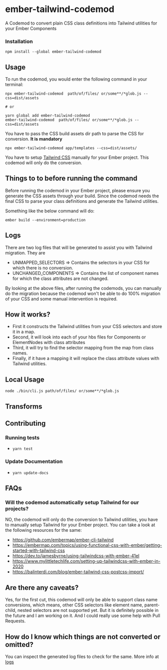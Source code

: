 # ember-tailwind-codemod

A Codemod to convert plain CSS class definitions into Tailwind utilities for your Ember Components

### Installation

```
npm install --global ember-tailwind-codemod
```

## Usage

To run the codemod, you would enter the following command in your terminal:

```
npx ember-tailwind-codemod  path/of/files/ or/some**/*glob.js --css=dist/assets

# or

yarn global add ember-tailwind-codemod
ember-tailwind-codemod  path/of/files/ or/some**/*glob.js --css=dist/assets
```

You have to pass the CSS build assets dir path to parse the CSS for conversion. **It is mandatory**
```
npx ember-tailwind-codemod app/templates --css=dist/assets/
```

You have to setup [Tailwind CSS]() manually for your Ember project. This codemod will only do the conversion.

## Things to to before running the command
Before running the codemod in your Ember project, please ensure you generate the CSS assets through your build. Since the codemod needs the final CSS to parse your class definitions and generate the Tailwind utilities.

Something like the below command will do:
```
ember build --environment=production
```

## Logs
There are two log files that will be generated to assist you with Tailwind migration. They are
- UNMAPPED_SELECTORS => Contains the selectors in your CSS for which there is no conversion.
- UNCHANGED_COMPONENTS => Contains the list of component names for which the class attributes are not changed.

By looking at the above files, after running the codemods, you can manually do the migration because the codemod won't be able to do 100% migration of your CSS and some manual intervention is required.


## How it works?
- First it constructs the Tailwind utilities from your CSS selectors and store it in a map.
- Second, it will look into each of your hbs files for Components or ElementNodes with class attributes
- Third, it will try to find the selector mapping from the map from class names.
- Finally, if it have a mapping it will replace the class attribute values with Tailwind utilities.


## Local Usage
```
node ./bin/cli.js path/of/files/ or/some**/*glob.js
```

## Transforms

<!--TRANSFORMS_START-->
<!--TRANSFORMS_END-->

## Contributing


### Running tests

* `yarn test`

### Update Documentation

* `yarn update-docs`

## FAQs
### Will the codemod automatically setup Tailwind for our projects?
NO, the codemod will only do the conversion to Tailwind utilities, you have to manually setup Tailwind for your Ember project. 
You can take a look at the following resources for the same:
- https://github.com/embermap/ember-cli-tailwind
- https://embermap.com/topics/using-functional-css-with-ember/getting-started-with-tailwind-css
- https://dev.to/jamesbyrne/using-tailwindcss-with-ember-41el
- https://www.mylittletechlife.com/setting-up-tailwindcss-with-ember-in-2020
- https://balinterdi.com/blog/ember-tailwind-css-postcss-import/

## Are there any caveats?
Yes, for the first cut, this codemod will only be able to support class name conversions, which means, other CSS selectors like element name, parent-child, nested selectors are 
not supported yet. But it is definitely possible in the future and I am working on it. And I could really use some help with Pull Requests.

## How do I know which things are not converted or omitted?
You can inspect the generated log files to check for the same. More info at [logs](#logs)

